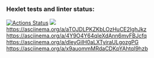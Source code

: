 ### Hexlet tests and linter status:
[![Actions Status](https://github.com/jenka-ej/frontend-project-lvl1/workflows/hexlet-check/badge.svg)](https://github.com/jenka-ej/frontend-project-lvl1/actions)
<a href="https://codeclimate.com/github/codeclimate/codeclimate/maintainability"><img src="https://api.codeclimate.com/v1/badges/a99a88d28ad37a79dbf6/maintainability" /></a>
https://asciinema.org/a/aTOJDLPKZKbLOzHuCE2IghJkz
https://asciinema.org/a/4Y9O4Y64qIeXdAnn6mvFBJcfq
https://asciinema.org/a/dleyGilH0aLXTyiraULgozgPG
https://asciinema.org/a/x9auommMRdaCDKpYAhtqI9hzb
